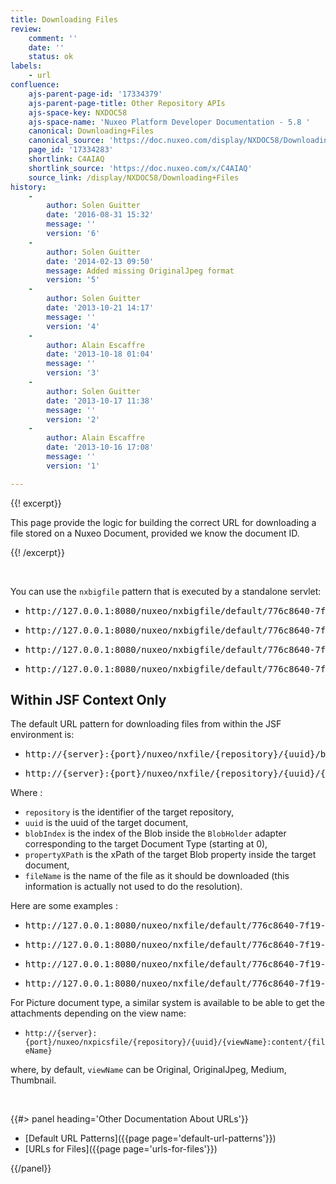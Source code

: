 ```yaml
---
title: Downloading Files
review:
    comment: ''
    date: ''
    status: ok
labels:
    - url
confluence:
    ajs-parent-page-id: '17334379'
    ajs-parent-page-title: Other Repository APIs
    ajs-space-key: NXDOC58
    ajs-space-name: 'Nuxeo Platform Developer Documentation - 5.8 '
    canonical: Downloading+Files
    canonical_source: 'https://doc.nuxeo.com/display/NXDOC58/Downloading+Files'
    page_id: '17334283'
    shortlink: C4AIAQ
    shortlink_source: 'https://doc.nuxeo.com/x/C4AIAQ'
    source_link: /display/NXDOC58/Downloading+Files
history:
    - 
        author: Solen Guitter
        date: '2016-08-31 15:32'
        message: ''
        version: '6'
    - 
        author: Solen Guitter
        date: '2014-02-13 09:50'
        message: Added missing OriginalJpeg format
        version: '5'
    - 
        author: Solen Guitter
        date: '2013-10-21 14:17'
        message: ''
        version: '4'
    - 
        author: Alain Escaffre
        date: '2013-10-18 01:04'
        message: ''
        version: '3'
    - 
        author: Solen Guitter
        date: '2013-10-17 11:38'
        message: ''
        version: '2'
    - 
        author: Alain Escaffre
        date: '2013-10-16 17:08'
        message: ''
        version: '1'

---
```

{{! excerpt}}

This page provide the logic for building the correct URL for downloading a file stored on a Nuxeo Document, provided we know the document ID.

{{! /excerpt}}

&nbsp;

You can use the&nbsp;`nxbigfile`&nbsp;pattern that is executed by a standalone servlet:

*   <pre>http://127.0.0.1:8080/nuxeo/nxbigfile/default/776c8640-7f19-4cf3-b4ff-546ea1d3d496/file:content/rm.pdf</pre>

*   <pre>http://127.0.0.1:8080/nuxeo/nxbigfile/default/776c8640-7f19-4cf3-b4ff-546ea1d3d496/blobholder:0/rm.pdf</pre>

*   <pre>http://127.0.0.1:8080/nuxeo/nxbigfile/default/776c8640-7f19-4cf3-b4ff-546ea1d3d496/files:files/0/file/SC-DM-DAM.png</pre>

*   <pre>http://127.0.0.1:8080/nuxeo/nxbigfile/default/776c8640-7f19-4cf3-b4ff-546ea1d3d496/blobholder:1/SC-DM-DAM.png</pre>

## Within JSF Context Only

The default URL pattern for downloading files from within the JSF environment is:

*   <pre>http://{server}:{port}/nuxeo/nxfile/{repository}/{uuid}/blobholder:{blobIndex}/{fileName}</pre>

*   <pre>http://{server}:{port}/nuxeo/nxfile/{repository}/{uuid}/{propertyXPath}/{fileName}</pre>

<div>Where :</div>

<div>

*   `repository`&nbsp;is the identifier of the target repository,
*   `uuid`&nbsp;is the uuid of the target document,
*   `blobIndex`&nbsp;is the index of the Blob inside the&nbsp;`BlobHolder`&nbsp;adapter corresponding to the target Document Type (starting at 0),
*   `propertyXPath`&nbsp;is the xPath of the target Blob property inside the target document,
*   `fileName`&nbsp;is the name of the file as it should be downloaded (this information is actually not used to do the resolution).

Here are some examples :

*   <pre>http://127.0.0.1:8080/nuxeo/nxfile/default/776c8640-7f19-4cf3-b4ff-546ea1d3d496/file:content/rm.pdf</pre>

*   <pre>http://127.0.0.1:8080/nuxeo/nxfile/default/776c8640-7f19-4cf3-b4ff-546ea1d3d496/blobholder:0/rm.pdf</pre>

*   <pre>http://127.0.0.1:8080/nuxeo/nxfile/default/776c8640-7f19-4cf3-b4ff-546ea1d3d496/files:files/0/file/SC-DM-DAM.png</pre>

*   <pre>http://127.0.0.1:8080/nuxeo/nxfile/default/776c8640-7f19-4cf3-b4ff-546ea1d3d496/blobholder:1/SC-DM-DAM.png</pre>

</div>

For Picture document type, a similar system is available to be able to get the attachments depending on the view name:

*   `http://{server}:{port}/nuxeo/nxpicsfile/{repository}/{uuid}/{viewName}:content/{fileName}`

where, by default,&nbsp;`viewName`&nbsp;can be Original, OriginalJpeg, Medium, Thumbnail.

&nbsp;

<div class="row" data-equalizer data-equalize-on="medium"><div class="column medium-6">{{#> panel heading='Other Documentation About URLs'}}

*   [Default URL Patterns]({{page page='default-url-patterns'}})
*   [URLs for Files]({{page page='urls-for-files'}})

{{/panel}}</div><div class="column medium-6">

&nbsp;

</div></div>